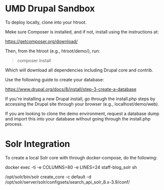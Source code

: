 # UMD Drupal Sandbox

To deploy locally, clone into your htroot.

Meke sure Composer is installed, and if not, install using the instructions at:

https://getcomposer.org/download/

Then, from the htroot (e.g., htroot/demo/), run:

> composer install

Which will download all dependencies including Drupal core and contrib.

Use the following guide to create your database:

https://www.drupal.org/docs/8/install/step-3-create-a-database

If you're installing a new Drupal install, go through the install.php steps by accessing the Drupal site through your browser (e.g., localhost/demo/web).

If you are looking to clone the demo environment, request a database dump and import this into your database without going through the install.php process.

# Solr Integration

To create a local Solr core with through docker-compose, do the following:

docker exec -ti -e COLUMNS=80 -e LINES=24 staff-blog_solr sh

/opt/solr/bin/solr create_core -c default -d /opt/solr/server/solr/configsets/search_api_solr_8.x-3.9/conf/
